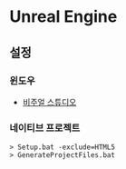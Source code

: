 # Unreal Engine

## 설정

### 윈도우 

* <a href="./visual_studio/">비주얼 스튜디오</a>

### 네이티브 프로젝트

    > Setup.bat -exclude=HTML5
    > GenerateProjectFiles.bat
